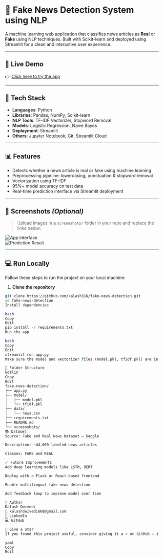 # 📰 Fake News Detection System using NLP

A machine learning web application that classifies news articles as **Real** or **Fake** using NLP techniques. Built with Scikit-learn and deployed using Streamlit for a clean and interactive user experience.

---

## 🚀 Live Demo

👉 [Click here to try the app](https://fake-news-detector-mlwnzersxdjxanr2r5bucp.streamlit.app/)

---

## 🔧 Tech Stack

- **Languages**: Python  
- **Libraries**: Pandas, NumPy, Scikit-learn  
- **NLP Tools**: TF-IDF Vectorizer, Stopword Removal  
- **Models**: Logistic Regression, Naive Bayes  
- **Deployment**: Streamlit  
- **Others**: Jupyter Notebook, Git, Streamlit Cloud

---

## 📊 Features

- Detects whether a news article is real or fake using machine learning
- Preprocessing pipeline: lowercasing, punctuation & stopword removal
- Vectorization using TF-IDF
- 95%+ model accuracy on test data
- Real-time prediction interface via Streamlit deployment

---

## 📸 Screenshots *(Optional)*

> Upload images in a `screenshots/` folder in your repo and replace the links below:

![App Interface](screenshots/interface.png)  
![Prediction Result](screenshots/result.png)

---

## 💻 Run Locally

Follow these steps to run the project on your local machine:

1. **Clone the repository**
```bash
git clone https://github.com/kalash316/fake-news-detection.git
cd fake-news-detection
Install dependencies

bash
Copy
Edit
pip install -r requirements.txt
Run the app

bash
Copy
Edit
streamlit run app.py
Make sure the model and vectorizer files (model.pkl, tfidf.pkl) are in the correct directory.

📂 Folder Structure
kotlin
Copy
Edit
fake-news-detection/
├── app.py
├── model/
│   ├── model.pkl
│   └── tfidf.pkl
├── data/
│   └── news.csv
├── requirements.txt
├── README.md
└── screenshots/
📚 Dataset
Source: Fake and Real News Dataset – Kaggle

Description: ~44,000 labeled news articles

Classes: FAKE and REAL

✅ Future Improvements
Add deep learning models like LSTM, BERT

Deploy with a Flask or React-based frontend

Enable multilingual fake news detection

Add feedback loop to improve model over time

👤 Author
Kalash Dwivedi
📧 kalashdwivedi668@gmail.com
🔗 LinkedIn
💻 GitHub

🌟 Give a Star
If you found this project useful, consider giving it a ⭐ on GitHub — it motivates me to improve and share more projects!

yaml
Copy
Edit

